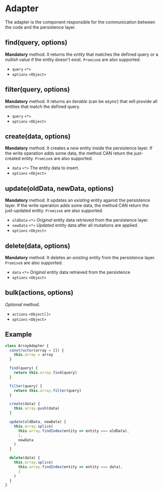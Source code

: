 # Adapter

The adapter is the component responsible for the communication between the code and the persistence layer.

## find(query, options)

**Mandatory** method. It returns the _entity_ that matches the defined query or a _nullish_ value if the entity doesn't exist. `Promise`s are also supported.

- `query` `<*>`
- `options` `<Object>`

## filter(query, options)

**Mandatory** method. It returns an _iterable_ (can be _async_) that will provide all entities that match the defined query.

- `query` `<*>`
- `options` `<Object>`

## create(data, options)

**Mandatory** method. It creates a _new_ entity inside the persistence layer. If the write operation adds some data, the method CAN return the just-created entity. `Promise`s are also supported.

- `data` `<*>` The entity data to insert.
- `options` `<Object>`

## update(oldData, newData, options)

**Mandatory** method. It updates an _existing_ entity against the persistence layer. If the write operation adds some data, the method CAN return the just-updated entity. `Promise`s are also supported.

- `oldData` `<*>` _Original_ entity data retrieved from the persistence layer.
- `newData` `<*>` _Updated_ entity data after all mutations are applied.
- `options` `<Object>`

## delete(data, options)

**Mandatory** method. It deletes an _existing_ entity from the persistence layer. `Promise`s are also supported.

- `data` `<*>` _Original_ entity data retrieved from the persistence
- `options` `<Object>`

## bulk(actions, options)

_Optional_ method.

- `actions` `<Object[]>`
- `options` `<Object>`

## Example

```javascript
class ArrayAdapter {
  constructor(array = []) {
    this.array = array
  }

  find(query) {
    return this.array.find(query)
  }

  filter(query) {
    return this.array.filter(query)
  }

  create(data) {
    this.array.push(data)
  }

  update(oldData, newData) {
    this.array.splice(
      this.array.findIndex(entity => entity === oldData),
      1,
      newData
    )
  }

  delete(data) {
    this.array.splice(
      this.array.findIndex(entity => entity === data),
      1
    )
  }
}
```
